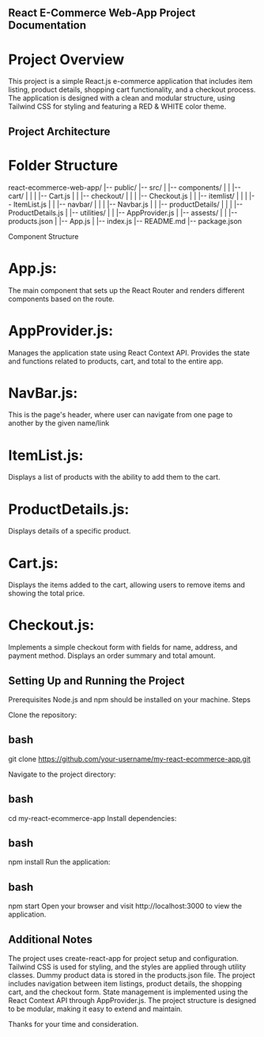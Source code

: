 ## React E-Commerce Web-App Project Documentation
# Project Overview
This project is a simple React.js e-commerce application that includes item listing, product details, shopping cart functionality, and a checkout process. The application is designed with a clean and modular structure, using Tailwind CSS for styling and featuring a RED & WHITE color theme.

## Project Architecture
# Folder Structure

react-ecommerce-web-app/
|-- public/
|-- src/
|   |-- components/
|   |   |-- cart/
|   |   |   |-- Cart.js
|   |   |-- checkout/
|   |   |   |-- Checkout.js
|   |   |-- itemlist/
|   |   |   |-- ItemList.js
|   |   |-- navbar/
|   |   |   |-- Navbar.js
|   |   |-- productDetails/
|   |   |   |-- ProductDetails.js
|   |-- utilities/
|   |   |-- AppProvider.js
|   |-- assests/
|   |   |-- products.json
|   |-- App.js
|   |-- index.js
|-- README.md
|-- package.json


Component Structure
# App.js: 
The main component that sets up the React Router and renders different components based on the route.

# AppProvider.js: 
Manages the application state using React Context API. Provides the state and functions related to products, cart, and total to the entire app.

# NavBar.js:
This is the page's header, where user can navigate from one page to another by the given name/link

# ItemList.js: 
Displays a list of products with the ability to add them to the cart.

# ProductDetails.js: 
Displays details of a specific product.

# Cart.js: 
Displays the items added to the cart, allowing users to remove items and showing the total price.

# Checkout.js: 
Implements a simple checkout form with fields for name, address, and payment method. Displays an order summary and total amount.



## Setting Up and Running the Project
Prerequisites
Node.js and npm should be installed on your machine.
Steps

Clone the repository:
## bash
git clone https://github.com/your-username/my-react-ecommerce-app.git

Navigate to the project directory:

## bash
cd my-react-ecommerce-app
Install dependencies:

## bash
npm install
Run the application:

## bash
npm start
Open your browser and visit http://localhost:3000 to view the application.

## Additional Notes
The project uses create-react-app for project setup and configuration.
Tailwind CSS is used for styling, and the styles are applied through utility classes.
Dummy product data is stored in the products.json file.
The project includes navigation between item listings, product details, the shopping cart, and the checkout form.
State management is implemented using the React Context API through AppProvider.js.
The project structure is designed to be modular, making it easy to extend and maintain.

Thanks for your time and consideration.
